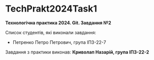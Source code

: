 # TechPrakt2024Task1
**Технологічна практика 2024. Git. Завдання №2**

Список студентів, які виконали завдання:
* Петренко Петро Петрович, група ІПЗ-22-7

Завдання з практики виконав: **Криволап Назарій, група ІПЗ-22-2**